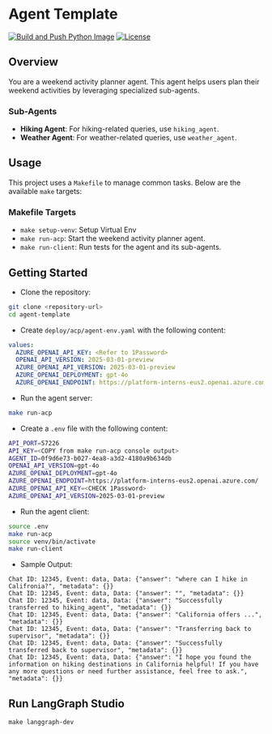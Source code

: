 # Agent Template

[![Build and Push Python Image](https://github.com/cnoe-io/agent-template/actions/workflows/docker-build-push.yaml/badge.svg)](https://github.com/cnoe-io/agent-template/actions/workflows/docker-build-push.yaml)
[![License](https://img.shields.io/badge/License-Apache_2.0-blue.svg)](https://opensource.org/licenses/Apache-2.0)

## Overview

You are a weekend activity planner agent. This agent helps users plan their weekend activities by leveraging specialized sub-agents.

### Sub-Agents

- **Hiking Agent**: For hiking-related queries, use `hiking_agent`.
- **Weather Agent**: For weather-related queries, use `weather_agent`.

## Usage

This project uses a `Makefile` to manage common tasks. Below are the available `make` targets:

### Makefile Targets

- `make setup-venv`: Setup Virtual Env
- `make run-acp`: Start the weekend activity planner agent.
- `make run-client`: Run tests for the agent and its sub-agents.

## Getting Started

- Clone the repository:
```bash
git clone <repository-url>
cd agent-template
```

- Create `deploy/acp/agent-env.yaml` with the following content:

```yaml
values:
  AZURE_OPENAI_API_KEY: <Refer to 1Password>
  OPENAI_API_VERSION: 2025-03-01-preview
  AZURE_OPENAI_API_VERSION: 2025-03-01-preview
  AZURE_OPENAI_DEPLOYMENT: gpt-4o
  AZURE_OPENAI_ENDPOINT: https://platform-interns-eus2.openai.azure.com/
```

- Run the agent server:
```bash
make run-acp
```

- Create a `.env` file with the following content:

```bash
API_PORT=57226
API_KEY=<COPY from make run-acp console output>
AGENT_ID=0f9d6e73-b027-4ea8-a3d2-4180a9b634db
OPENAI_API_VERSION=gpt-4o
AZURE_OPENAI_DEPLOYMENT=gpt-4o
AZURE_OPENAI_ENDPOINT=https://platform-interns-eus2.openai.azure.com/
AZURE_OPENAI_API_KEY=<CHECK 1Password>
AZURE_OPENAI_API_VERSION=2025-03-01-preview
```

- Run the agent client:
```bash
source .env
make run-acp
source venv/bin/activate
make run-client
```

- Sample Output:

```
Chat ID: 12345, Event: data, Data: {"answer": "where can I hike in Califronia?", "metadata": {}}
Chat ID: 12345, Event: data, Data: {"answer": "", "metadata": {}}
Chat ID: 12345, Event: data, Data: {"answer": "Successfully transferred to hiking_agent", "metadata": {}}
Chat ID: 12345, Event: data, Data: {"answer": "California offers ...", "metadata": {}}
Chat ID: 12345, Event: data, Data: {"answer": "Transferring back to supervisor", "metadata": {}}
Chat ID: 12345, Event: data, Data: {"answer": "Successfully transferred back to supervisor", "metadata": {}}
Chat ID: 12345, Event: data, Data: {"answer": "I hope you found the information on hiking destinations in California helpful! If you have any more questions or need further assistance, feel free to ask.", "metadata": {}}
```

## Run LangGraph Studio

```
make langgraph-dev
```
